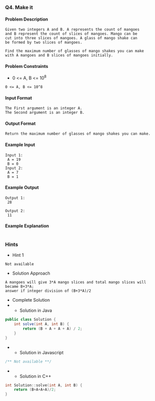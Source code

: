 ### Q4. Make it
#### Problem Description
```text
Given two integers A and B. A represents the count of mangoes 
and B represent the count of slices of mangoes. Mango can be 
cut into three slices of mangoes. A glass of mango shake can 
be formed by two slices of mangoes.

Find the maximum number of glasses of mango shakes you can make 
with A mangoes and B slices of mangoes initially.
```
#### Problem Constraints
* <p>0 &lt;= A, B &lt;= 10<sup>8</sup></p>
```text
0 <= A, B <= 10^8
```
#### Input Format
```text
The First argument is an integer A.
The Second argument is an integer B.
```
#### Output Format
```text
Return the maximum number of glasses of mango shakes you can make.
```
#### Example Input
```text
Input 1:
 A = 19
 B = 0
Input 2:
 A = 7
 B = 1
```
#### Example Output
```text
Output 1:
 28

Output 2:
 11
```
#### Example Explanation
```text

```
### Hints
* Hint 1
```text
Not available 
```
* Solution Approach
```text
A mangoes will give 3*A mango slices and total mango slices will became B+3*A;
answer if integer division of (B+3*A)/2
```
* Complete Solution
* * Solution in Java
```java
public class Solution {
    int solve(int A, int B) {
        return (B + A + A + A) / 2;
    }
}
```
* * Solution in Javascript
```javascript
/** Not available **/
```
* * Solution in C++
```cpp
int Solution::solve(int A, int B) {
    return (B+A+A+A)/2;
}
```

